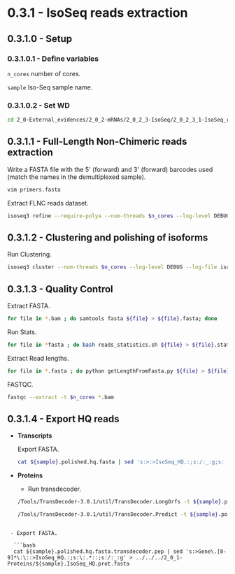 0.3.1 - IsoSeq reads extraction
========================================

## 0.3.1.0 - Setup

### 0.3.1.0.1 - Define variables

`n_cores` number of cores.

`sample` Iso-Seq sample name.

### 0.3.1.0.2 - Set WD

```bash
cd 2_0-External_evidences/2_0_2-mRNAs/2_0_2_3-IsoSeq/2_0_2_3_1-IsoSeq_reads/
```

0.3.1.1 - Full-Length Non-Chimeric reads extraction
---------------------------------------------------

Write a FASTA file with the 5\' (forward) and 3\' (forward) barcodes used (match the names in the demultiplexed sample).

```bash
vim primers.fasta
```

Extract FLNC reads dataset.

```bash
isoseq3 refine --require-polya --num-threads $n_cores --log-level DEBUG --log-file isoseq3.refine.log -v fl.datastore.bc1008_5p--bc1008_3p.bam primers.fasta ${sample}.flnc.bam > isoseq3.refine.err
```

## 0.3.1.2 - Clustering and polishing of isoforms

Run Clustering.

```bash
isoseq3 cluster --num-threads $n_cores --log-level DEBUG --log-file isoseq3.cluster.log -v --use-qvs ${sample}.flnc.bam --singletons  ${sample}.polished.bam > isoseq3.cluster.err
```

0.3.1.3 - Quality Control
-------------------------

Extract FASTA.

```bash
for file in *.bam ; do samtools fasta ${file} > ${file}.fasta; done
```

Run Stats.

```bash
for file in *fasta ; do bash reads_statistics.sh ${file} > ${file}.stats; done
```

Extract Read lengths. 

```bash
for file in *.fasta ; do python getLengthFromFasta.py ${file} > ${file}.len; done
```

FASTQC.

```bash
fastqc --extract -t $n_cores *.bam
```

0.3.1.4 - Export HQ reads
-------------------------

- **Transcripts**

  Export FASTA.

  ```bash
  cat ${sample}.polished.hq.fasta | sed 's:>:>IsoSeq_HQ.:;s:/:_:g;s: .*::' > ../../${sample}.IsoSeq_HQ.fasta
  ```

- **Proteins**

  - Run transdecoder.

  ```bash
  /Tools/TransDecoder-3.0.1/util/TransDecoder.LongOrfs -t ${sample}.polished.hq.fasta -m 30 -S
  
  /Tools/TransDecoder-3.0.1/util/TransDecoder.Predict -t ${sample}.polished.hq.fasta --cpu $n_cores --single_best_orf
```
  
 - Export FASTA.
  
  ```bash
  cat ${sample}.polished.hq.fasta.transdecoder.pep | sed 's:>Gene\.[0-9]*\:\::>IsoSeq_HQ.:;s:\:.*::;s:/:_:g' > ../../../2_0_1-Proteins/${sample}.IsoSeq_HQ.prot.fasta 
  ```
